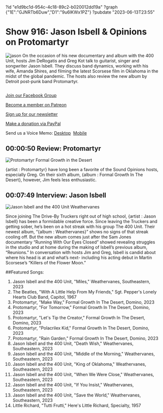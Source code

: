 ?id "e1d9bc1d-954c-4c18-89c2-b020012dd19a"
?graph {"1E":"GJNRTb6Duw","D1":"9u6IKWx1PZ"}
?pubdate "2023-06-13T23:55"
# Show 916: Jason Isbell & Opinions on Protomartyr
![jason](https://static.soundopinions.org/images/2023/mv5bogzinmfkowqtowqync00nmy1ltkyy2utmmi4ywm2n2i3otk5xkeyxkfqcgdeqxvymtuxntk0ntu4-v1-fmjpg-ux1000.jpg)
On the occasion of his new documentary and album with the 400 Unit, hosts Jim DeRogatis and Greg Kot talk to guitarist, singer and songwriter Jason Isbell. They discuss band dynamics, working with his wife, Amanda Shires, and filming the latest Scorsese film in Oklahoma in the midst of the global pandemic. The hosts also review the new album by Detroit post-punk band Protomartyr.

## 

[Join our Facebook Group](https://bit.ly/3sivr9T)

[Become a member on Patreon](https://bit.ly/3slWZvc)

[Sign up for our newsletter](https://bit.ly/3eEvRnG)

[Make a donation via PayPal](https://bit.ly/3dmt9lU)

Send us a Voice Memo: [Desktop](bit.ly/2RyD5Ah)  [Mobile](sayhi.chat/soundops)


## 00:00:50 Review: Protomartyr

![Protomartyr Formal Growth in the Desert](https://static.soundopinions.org/assets/916/1E1.jpg)

{artist : Protomartyr} have long been a favorite of the Sound Opinions hosts, especially Greg. On their sixth album, {album : Formal Growth In The Desert}, however, Jim feels less enthusiastic. 


## 00:07:49 Interview: Jason Isbell

![Jason Isbell and the 400 Unit Weathervanes](https://static.soundopinions.org/assets/916/D17.jpg)

Since joining The Drive-By Truckers right out of high school, {artist : Jason Isbell} has been a formidable creative force. Since leaving the Truckers and getting sober, he’s been on a hot streak with his group The 400 Unit. Their newest album, “{album : Weathervanes}” shows no signs of that streak cooling off. But the new album comes just after the Sam Jones documentary “Running With Our Eyes Closed” showed revealing struggles in the studio and at home during the making of Isbell’s previous album, “Reunions.” In conversation with hosts Jim and Greg, Isbell is candid about where his head is at and what’s next- including his acting debut in Martin Scorsese’s “Killers of the Flower Moon.”


##Featured Songs:

1. Jason Isbell and the 400 Unit, "Miles," Weathervanes, Southeastern, 2023
1. The Beatles, "With A Little Help From My Friends," Sgt. Pepper's Lonely Hearts Club Band, Capitol, 1967
1. Protomartyr, "Make Way," Formal Growth In The Desert, Domino, 2023
1. Protomartyr, "For Tomorrow," Formal Growth In The Desert, Domino, 2023
1. Protomartyr, "Let's Tip the Creator," Formal Growth In The Desert, Domino, 2023
1. Protomartyr, "Polacrilex Kid," Formal Growth In The Desert, Domino, 2023
1. Protomartyr, "Rain Garden," Formal Growth In The Desert, Domino, 2023
1. Jason Isbell and the 400 Unit, "Death Wish," Weathervanes, Southeastern, 2023
1. Jason Isbell and the 400 Unit, "Middle of the Morning," Weathervanes, Southeastern, 2023
1. Jason Isbell and the 400 Unit, "King of Oklahoma," Weathervanes, Southeastern, 2023
1. Jason Isbell and the 400 Unit, "When We Were Close," Weathervanes, Southeastern, 2023
1. Jason Isbell and the 400 Unit, "If You Insist," Weathervanes, Southeastern, 2023
1. Jason Isbell and the 400 Unit, "Save the World," Weathervanes, Southeastern, 2023
1. Little Richard, "Tutti Frutti," Here's Little Richard, Specialty, 1957